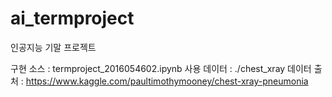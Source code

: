 # ai_termproject
인공지능 기말 프로젝트

구현 소스 : termproject_2016054602.ipynb
사용 데이터 : ./chest_xray
데이터 출처 : https://www.kaggle.com/paultimothymooney/chest-xray-pneumonia
